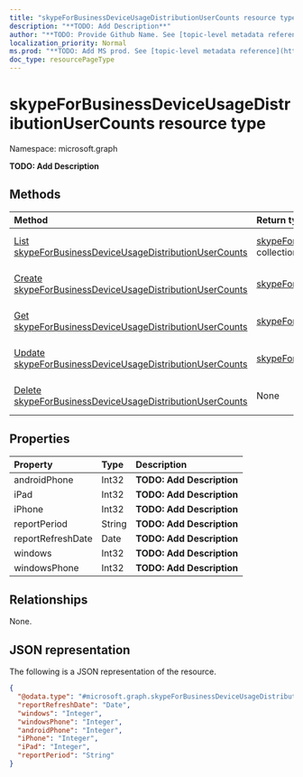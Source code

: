 ```yaml
---
title: "skypeForBusinessDeviceUsageDistributionUserCounts resource type"
description: "**TODO: Add Description**"
author: "**TODO: Provide Github Name. See [topic-level metadata reference](https://msgo.azurewebsites.net/add/document/guidelines/metadata.html#topic-level-metadata)**"
localization_priority: Normal
ms.prod: "**TODO: Add MS prod. See [topic-level metadata reference](https://msgo.azurewebsites.net/add/document/guidelines/metadata.html#topic-level-metadata)**"
doc_type: resourcePageType
---
```


# skypeForBusinessDeviceUsageDistributionUserCounts resource type

Namespace: microsoft.graph

**TODO: Add Description**

## Methods
|Method|Return type|Description|
|:---|:---|:---|
|[List skypeForBusinessDeviceUsageDistributionUserCounts](../api/skypeforbusinessdeviceusagedistributionusercounts-list.md)|[skypeForBusinessDeviceUsageDistributionUserCounts](../resources/skypeforbusinessdeviceusagedistributionusercounts.md) collection|Get a list of the [skypeForBusinessDeviceUsageDistributionUserCounts](../resources/skypeforbusinessdeviceusagedistributionusercounts.md) objects and their properties.|
|[Create skypeForBusinessDeviceUsageDistributionUserCounts](../api/skypeforbusinessdeviceusagedistributionusercounts-create.md)|[skypeForBusinessDeviceUsageDistributionUserCounts](../resources/skypeforbusinessdeviceusagedistributionusercounts.md)|Create a new [skypeForBusinessDeviceUsageDistributionUserCounts](../resources/skypeforbusinessdeviceusagedistributionusercounts.md) object.|
|[Get skypeForBusinessDeviceUsageDistributionUserCounts](../api/skypeforbusinessdeviceusagedistributionusercounts-get.md)|[skypeForBusinessDeviceUsageDistributionUserCounts](../resources/skypeforbusinessdeviceusagedistributionusercounts.md)|Read the properties and relationships of a [skypeForBusinessDeviceUsageDistributionUserCounts](../resources/skypeforbusinessdeviceusagedistributionusercounts.md) object.|
|[Update skypeForBusinessDeviceUsageDistributionUserCounts](../api/skypeforbusinessdeviceusagedistributionusercounts-update.md)|[skypeForBusinessDeviceUsageDistributionUserCounts](../resources/skypeforbusinessdeviceusagedistributionusercounts.md)|Update the properties of a [skypeForBusinessDeviceUsageDistributionUserCounts](../resources/skypeforbusinessdeviceusagedistributionusercounts.md) object.|
|[Delete skypeForBusinessDeviceUsageDistributionUserCounts](../api/skypeforbusinessdeviceusagedistributionusercounts-delete.md)|None|Deletes a [skypeForBusinessDeviceUsageDistributionUserCounts](../resources/skypeforbusinessdeviceusagedistributionusercounts.md) object.|

## Properties
|Property|Type|Description|
|:---|:---|:---|
|androidPhone|Int32|**TODO: Add Description**|
|iPad|Int32|**TODO: Add Description**|
|iPhone|Int32|**TODO: Add Description**|
|reportPeriod|String|**TODO: Add Description**|
|reportRefreshDate|Date|**TODO: Add Description**|
|windows|Int32|**TODO: Add Description**|
|windowsPhone|Int32|**TODO: Add Description**|

## Relationships
None.

## JSON representation
The following is a JSON representation of the resource.
<!-- {
  "blockType": "resource",
  "keyProperty": "id",
  "@odata.type": "microsoft.graph.skypeForBusinessDeviceUsageDistributionUserCounts",
  "baseType": "",
  "openType": false
}
-->
``` json
{
  "@odata.type": "#microsoft.graph.skypeForBusinessDeviceUsageDistributionUserCounts",
  "reportRefreshDate": "Date",
  "windows": "Integer",
  "windowsPhone": "Integer",
  "androidPhone": "Integer",
  "iPhone": "Integer",
  "iPad": "Integer",
  "reportPeriod": "String"
}
```

